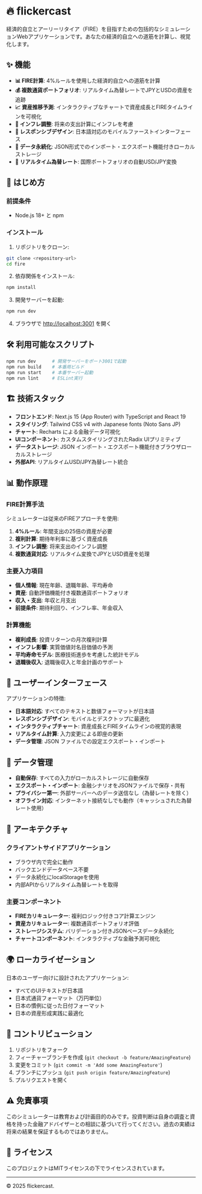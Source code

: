 # 🔥 flickercast

経済的自立とアーリーリタイア（FIRE）を目指すための包括的なシミュレーションWebアプリケーションです。あなたの経済的自立への道筋を計算し、視覚化します。

## ✨ 機能

- **📊 FIRE計算**: 4%ルールを使用した経済的自立への道筋を計算
- **💰 複数通貨ポートフォリオ**: リアルタイム為替レートでJPYとUSDの資産を追跡
- **📈 資産推移予測**: インタラクティブなチャートで資産成長とFIREタイムラインを可視化
- **🎯 インフレ調整**: 将来の支出計算にインフレを考慮
- **📱 レスポンシブデザイン**: 日本語対応のモバイルファーストインターフェース
- **💾 データ永続化**: JSON形式でのインポート・エクスポート機能付きローカルストレージ
- **🔄 リアルタイム為替レート**: 国際ポートフォリオの自動USD/JPY変換

## 🚀 はじめ方

### 前提条件

- Node.js 18+ と npm

### インストール

1. リポジトリをクローン:
```bash
git clone <repository-url>
cd fire
```

2. 依存関係をインストール:
```bash
npm install
```

3. 開発サーバーを起動:
```bash
npm run dev
```

4. ブラウザで [http://localhost:3001](http://localhost:3001) を開く

## 🛠️ 利用可能なスクリプト

```bash
npm run dev      # 開発サーバーをポート3001で起動
npm run build    # 本番用ビルド
npm run start    # 本番サーバー起動
npm run lint     # ESLint実行
```

## 🏗️ 技術スタック

- **フロントエンド**: Next.js 15 (App Router) with TypeScript and React 19
- **スタイリング**: Tailwind CSS v4 with Japanese fonts (Noto Sans JP)
- **チャート**: Recharts による金融データ可視化
- **UIコンポーネント**: カスタムスタイリングされたRadix UIプリミティブ
- **データストレージ**: JSON インポート・エクスポート機能付きブラウザローカルストレージ
- **外部API**: リアルタイムUSD/JPY為替レート統合

## 📊 動作原理

### FIRE計算手法

シミュレーターは従来のFIREアプローチを使用:

1. **4%ルール**: 年間支出の25倍の資産が必要
2. **複利計算**: 期待年利率に基づく資産成長
3. **インフレ調整**: 将来支出のインフレ調整
4. **複数通貨対応**: リアルタイム変換でJPYとUSD資産を処理

### 主要入力項目

- **個人情報**: 現在年齢、退職年齢、平均寿命
- **資産**: 自動評価機能付き複数通貨ポートフォリオ
- **収入・支出**: 年収と月支出
- **前提条件**: 期待利回り、インフレ率、年金収入

### 計算機能

- **複利成長**: 投資リターンの月次複利計算
- **インフレ影響**: 実質価値対名目価値の予測
- **平均寿命モデル**: 医療技術進歩を考慮した統計モデル
- **退職後収入**: 退職後収入と年金計画のサポート

## 🎨 ユーザーインターフェース

アプリケーションの特徴:

- **日本語対応**: すべてのテキストと数値フォーマットが日本語
- **レスポンシブデザイン**: モバイルとデスクトップに最適化
- **インタラクティブチャート**: 資産成長とFIREタイムラインの視覚的表現
- **リアルタイム計算**: 入力変更による即座の更新
- **データ管理**: JSON ファイルでの設定エクスポート・インポート

## 💾 データ管理

- **自動保存**: すべての入力がローカルストレージに自動保存
- **エクスポート・インポート**: 金融シナリオをJSONファイルで保存・共有
- **プライバシー第一**: 外部サーバーへのデータ送信なし（為替レートを除く）
- **オフライン対応**: インターネット接続なしでも動作（キャッシュされた為替レート使用）

## 🔧 アーキテクチャ

### クライアントサイドアプリケーション

- ブラウザ内で完全に動作
- バックエンドデータベース不要
- データ永続化にlocalStorageを使用
- 内部APIからリアルタイム為替レートを取得

### 主要コンポーネント

- **FIREカリキュレーター**: 複利ロジック付きコア計算エンジン
- **資産カリキュレーター**: 複数通貨ポートフォリオ評価
- **ストレージシステム**: バリデーション付きJSONベースデータ永続化
- **チャートコンポーネント**: インタラクティブな金融予測可視化

## 🌍 ローカライゼーション

日本のユーザー向けに設計されたアプリケーション:

- すべてのUIテキストが日本語
- 日本式通貨フォーマット（万円単位）
- 日本の慣例に従った日付フォーマット
- 日本の資産形成実践に最適化

## 🤝 コントリビューション

1. リポジトリをフォーク
2. フィーチャーブランチを作成 (`git checkout -b feature/AmazingFeature`)
3. 変更をコミット (`git commit -m 'Add some AmazingFeature'`)
4. ブランチにプッシュ (`git push origin feature/AmazingFeature`)
5. プルリクエストを開く

## ⚠️ 免責事項

このシミュレーターは教育および計画目的のみです。投資判断は自身の調査と資格を持った金融アドバイザーとの相談に基づいて行ってください。過去の実績は将来の結果を保証するものではありません。

## 📄 ライセンス

このプロジェクトはMITライセンスの下でライセンスされています。

---

© 2025 flickercast.